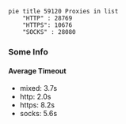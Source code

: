 
```mermaid
pie title 59120 Proxies in list
    "HTTP" : 28769
    "HTTPS": 10676
    "SOCKS" : 28080
```

### Some Info
#### Average Timeout

- mixed: 3.7s
- http: 2.0s
- https: 8.2s
- socks: 5.6s